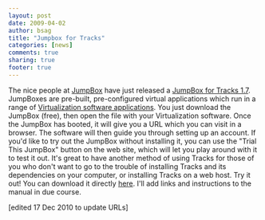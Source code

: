 ```yaml
---
layout: post
date: 2009-04-02 
author: bsag 
title: "Jumpbox for Tracks" 
categories: [news] 
comments: true
sharing: true
footer: true
---
```


The nice people at [JumpBox](http://www.jumpbox.com/) have just released a [JumpBox for Tracks 1.7](http://jumpbox.com/app/tracks). JumpBoxes are pre-built, pre-configured virtual applications which run in a range of [Virtualization software applications](http://www.jumpbox.com/supported-virtualization-software). You just download the JumpBox (free), then open the file with your Virtualization software. Once the JumpBox has booted, it will give you a URL which you can visit in a browser. The software will then guide you through setting up an account. If you'd like to try out the JumpBox without installing it, you can use the "Trial This JumpBox" button on the web site, which will let you play around with it to test it out. It's great to have another method of using Tracks for those of you who don't want to go to the trouble of installing Tracks and its dependencies on your computer, or installing Tracks on a web host. Try it out! You can download it directly [here](http://download.jumpbox.com/download/tracks). I'll add links and instructions to the manual in due course.

[edited 17 Dec 2010 to update URLs] 

 
